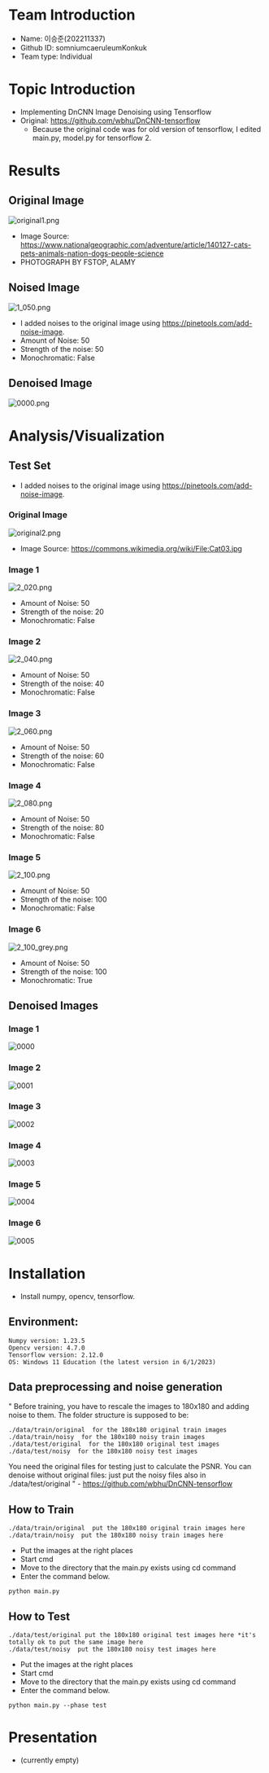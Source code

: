 # Team Introduction
- Name: 이승준(202211337) 
- Github ID: somniumcaeruleumKonkuk 
- Team type: Individual

# Topic Introduction
- Implementing DnCNN Image Denoising using Tensorflow
- Original: https://github.com/wbhu/DnCNN-tensorflow
    - Because the original code was for old version of tensorflow, I edited main.py, model.py for tensorflow 2.

# Results
## Original Image
![original1.png](./img/original1.png)

- Image Source: https://www.nationalgeographic.com/adventure/article/140127-cats-pets-animals-nation-dogs-people-science
- PHOTOGRAPH BY FSTOP, ALAMY

## Noised Image
![1_050.png](./img/testSet_original1/1_050.png)

- I added noises to the original image using https://pinetools.com/add-noise-image.
- Amount of Noise: 50
- Strength of the noise: 50
- Monochromatic: False

## Denoised Image
![0000.png](./img/Denoised_Image_original1/0000.png)


# Analysis/Visualization
## Test Set
- I added noises to the original image using https://pinetools.com/add-noise-image.

### Original Image
![original2.png](./img/original2.png)
- Image Source: https://commons.wikimedia.org/wiki/File:Cat03.jpg

### Image 1
![2_020.png](./img/testSet_original2/2_020.png)
- Amount of Noise: 50
- Strength of the noise: 20
- Monochromatic: False

### Image 2
![2_040.png](./img/testSet_original2/2_040.png)
- Amount of Noise: 50
- Strength of the noise: 40
- Monochromatic: False

### Image 3
![2_060.png](./img/testSet_original2/2_060.png)
- Amount of Noise: 50
- Strength of the noise: 60
- Monochromatic: False

### Image 4
![2_080.png](./img/testSet_original2/2_080.png)
- Amount of Noise: 50
- Strength of the noise: 80
- Monochromatic: False

### Image 5
![2_100.png](./img/testSet_original2/2_100.png)
- Amount of Noise: 50
- Strength of the noise: 100
- Monochromatic: False

### Image 6
![2_100_grey.png](./img/testSet_original2/2_100_grey.png)
- Amount of Noise: 50
- Strength of the noise: 100
- Monochromatic: True

## Denoised Images

### Image 1
![0000](https://github.com/somniumcaeruleumKonkuk/opensw23-LSJ/assets/127181476/97adde7e-ae6c-4a3a-9684-ac7543b78802)

### Image 2
![0001](https://github.com/somniumcaeruleumKonkuk/opensw23-LSJ/assets/127181476/16cd86a2-b3f1-4547-8b8c-7d866a64a637)

### Image 3
![0002](https://github.com/somniumcaeruleumKonkuk/opensw23-LSJ/assets/127181476/81b554d6-6bbc-4b3b-bebc-b3015559246b)

### Image 4
![0003](https://github.com/somniumcaeruleumKonkuk/opensw23-LSJ/assets/127181476/54cf5115-518a-4677-a15e-58bf71e4cc6d)

### Image 5
![0004](https://github.com/somniumcaeruleumKonkuk/opensw23-LSJ/assets/127181476/f08ac3db-71e5-41fd-ae97-d25058c3f738)

### Image 6
![0005](https://github.com/somniumcaeruleumKonkuk/opensw23-LSJ/assets/127181476/7deb86e1-e670-414c-9acf-ef27ff85b322)


# Installation
- Install numpy, opencv, tensorflow.

## Environment: 
    Numpy version: 1.23.5
    Opencv version: 4.7.0
    Tensorflow version: 2.12.0
    OS: Windows 11 Education (the latest version in 6/1/2023)
    
## Data preprocessing and noise generation
"
Before training, you have to rescale the images to 180x180 and adding noise to them.
The folder structure is supposed to be:
```
./data/train/original  for the 180x180 original train images
./data/train/noisy  for the 180x180 noisy train images
./data/test/original  for the 180x180 original test images
./data/test/noisy  for the 180x180 noisy test images
```
You need the original files for testing just to calculate the PSNR.
You can denoise without original files: just put the noisy files also in ./data/test/original
" - https://github.com/wbhu/DnCNN-tensorflow

## How to Train
```
./data/train/original  put the 180x180 original train images here
./data/train/noisy  put the 180x180 noisy train images here
```

- Put the images at the right places
- Start cmd
- Move to the directory that the main.py exists using cd command
- Enter the command below.
```
python main.py
```

## How to Test
```
./data/test/original put the 180x180 original test images here *it's totally ok to put the same image here
./data/test/noisy  put the 180x180 noisy test images here 
```

- Put the images at the right places
- Start cmd
- Move to the directory that the main.py exists using cd command
- Enter the command below.
```
python main.py --phase test
```

# Presentation
- (currently empty)
